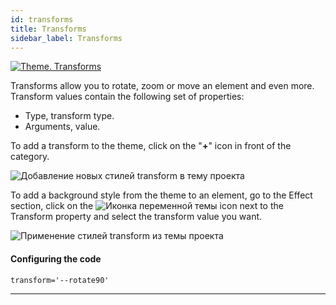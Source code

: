 ```yaml
---
id: transforms
title: Transforms
sidebar_label: Transforms
---
```


[![Theme. Transforms](https://img.youtube.com/vi/iBgOBURPrm8/0.jpg)](https://www.youtube.com/watch?v=iBgOBURPrm8)

Transforms allow you to rotate, zoom or move an element and even more. Transform values contain the following set of properties:

-   Type, transform type.
-   Arguments, value.

To add a transform to the theme, click on the "**+**" icon in front of the category.

![Добавление новых стилей transform в тему проекта](/scr/theme-panel-transforms-add.png)

To add a background style from the theme to an element, go to the Effect section, click on the
![Иконка переменной темы](/img/icon-theme-variable.svg)
icon next to the Transform property and select the transform value you want.

![Применение стилей transform из темы проекта](/scr/theme-panel-transforms-apply.png)

#### Configuring the code

```
transform='--rotate90'
```

---
